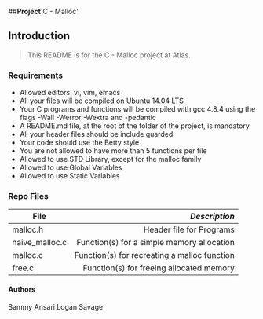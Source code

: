 ##**Project**'C - Malloc'

## Introduction
> This README is for the C - Malloc project at Atlas.

### Requirements
- Allowed editors: vi, vim, emacs
- All your files will be compiled on Ubuntu 14.04 LTS
- Your C programs and functions will be compiled with gcc 4.8.4 using the flags -Wall -Werror -Wextra and -pedantic
- A README.md file, at the root of the folder of the project, is mandatory
- All your header files should be include guarded
- Your code should use the Betty style
- You are not allowed to have more than 5 functions per file
- Allowed to use STD Library, except for the malloc family
- Allowed to use Global Variables
- Allowed to use Static Variables

### Repo Files
| **File** | *__Description__* |
|----------|----------------:|
|malloc.h| Header file for Programs|
|naive_malloc.c| Function(s) for a simple memory allocation|
|malloc.c| Function(s) for recreating a malloc function|
|free.c| Function(s) for freeing allocated memory|

#### Authors
Sammy Ansari
Logan Savage